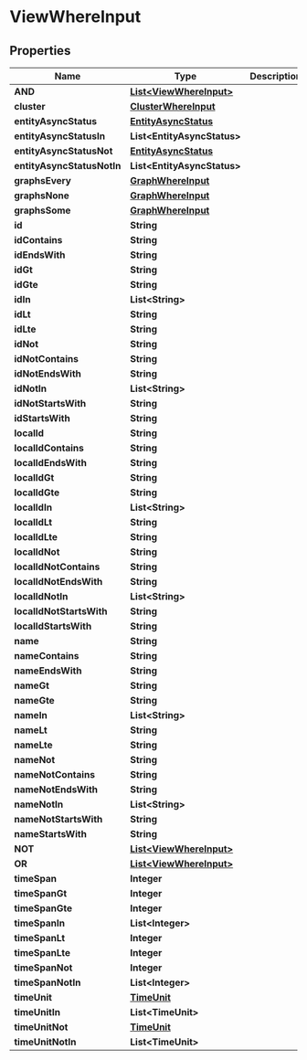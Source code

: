 

# ViewWhereInput


## Properties

Name | Type | Description | Notes
------------ | ------------- | ------------- | -------------
**AND** | [**List&lt;ViewWhereInput&gt;**](ViewWhereInput.md) |  |  [optional]
**cluster** | [**ClusterWhereInput**](ClusterWhereInput.md) |  |  [optional]
**entityAsyncStatus** | [**EntityAsyncStatus**](EntityAsyncStatus.md) |  |  [optional]
**entityAsyncStatusIn** | **List&lt;EntityAsyncStatus&gt;** |  |  [optional]
**entityAsyncStatusNot** | [**EntityAsyncStatus**](EntityAsyncStatus.md) |  |  [optional]
**entityAsyncStatusNotIn** | **List&lt;EntityAsyncStatus&gt;** |  |  [optional]
**graphsEvery** | [**GraphWhereInput**](GraphWhereInput.md) |  |  [optional]
**graphsNone** | [**GraphWhereInput**](GraphWhereInput.md) |  |  [optional]
**graphsSome** | [**GraphWhereInput**](GraphWhereInput.md) |  |  [optional]
**id** | **String** |  |  [optional]
**idContains** | **String** |  |  [optional]
**idEndsWith** | **String** |  |  [optional]
**idGt** | **String** |  |  [optional]
**idGte** | **String** |  |  [optional]
**idIn** | **List&lt;String&gt;** |  |  [optional]
**idLt** | **String** |  |  [optional]
**idLte** | **String** |  |  [optional]
**idNot** | **String** |  |  [optional]
**idNotContains** | **String** |  |  [optional]
**idNotEndsWith** | **String** |  |  [optional]
**idNotIn** | **List&lt;String&gt;** |  |  [optional]
**idNotStartsWith** | **String** |  |  [optional]
**idStartsWith** | **String** |  |  [optional]
**localId** | **String** |  |  [optional]
**localIdContains** | **String** |  |  [optional]
**localIdEndsWith** | **String** |  |  [optional]
**localIdGt** | **String** |  |  [optional]
**localIdGte** | **String** |  |  [optional]
**localIdIn** | **List&lt;String&gt;** |  |  [optional]
**localIdLt** | **String** |  |  [optional]
**localIdLte** | **String** |  |  [optional]
**localIdNot** | **String** |  |  [optional]
**localIdNotContains** | **String** |  |  [optional]
**localIdNotEndsWith** | **String** |  |  [optional]
**localIdNotIn** | **List&lt;String&gt;** |  |  [optional]
**localIdNotStartsWith** | **String** |  |  [optional]
**localIdStartsWith** | **String** |  |  [optional]
**name** | **String** |  |  [optional]
**nameContains** | **String** |  |  [optional]
**nameEndsWith** | **String** |  |  [optional]
**nameGt** | **String** |  |  [optional]
**nameGte** | **String** |  |  [optional]
**nameIn** | **List&lt;String&gt;** |  |  [optional]
**nameLt** | **String** |  |  [optional]
**nameLte** | **String** |  |  [optional]
**nameNot** | **String** |  |  [optional]
**nameNotContains** | **String** |  |  [optional]
**nameNotEndsWith** | **String** |  |  [optional]
**nameNotIn** | **List&lt;String&gt;** |  |  [optional]
**nameNotStartsWith** | **String** |  |  [optional]
**nameStartsWith** | **String** |  |  [optional]
**NOT** | [**List&lt;ViewWhereInput&gt;**](ViewWhereInput.md) |  |  [optional]
**OR** | [**List&lt;ViewWhereInput&gt;**](ViewWhereInput.md) |  |  [optional]
**timeSpan** | **Integer** |  |  [optional]
**timeSpanGt** | **Integer** |  |  [optional]
**timeSpanGte** | **Integer** |  |  [optional]
**timeSpanIn** | **List&lt;Integer&gt;** |  |  [optional]
**timeSpanLt** | **Integer** |  |  [optional]
**timeSpanLte** | **Integer** |  |  [optional]
**timeSpanNot** | **Integer** |  |  [optional]
**timeSpanNotIn** | **List&lt;Integer&gt;** |  |  [optional]
**timeUnit** | [**TimeUnit**](TimeUnit.md) |  |  [optional]
**timeUnitIn** | **List&lt;TimeUnit&gt;** |  |  [optional]
**timeUnitNot** | [**TimeUnit**](TimeUnit.md) |  |  [optional]
**timeUnitNotIn** | **List&lt;TimeUnit&gt;** |  |  [optional]




